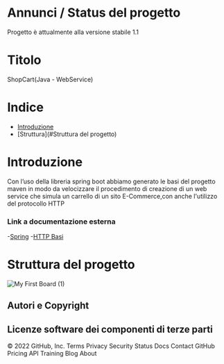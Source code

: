 

# Annunci / Status del progetto
Progetto è attualmente alla versione stabile 1.1

# Titolo
ShopCart(Java - WebService)

# Indice

- [Introduzione](#Introduzione)
- [Struttura](#Struttura del progetto)

# Introduzione
Con l’uso della libreria spring boot abbiamo generato le basi del progetto maven in modo da velocizzare il procedimento di creazione di un web service che simula un carrello di un sito E-Commerce,con anche l'utilizzo del protocollo HTTP 

### Link a documentazione esterna 
-[Spring](https://spring.io/projects/spring-boot)
-[HTTP Basi](https://www.tutorialspoint.com/http/index.htm)

# Struttura del progetto
![My First Board (1)](https://user-images.githubusercontent.com/102793707/174816473-01e5a04e-cf08-4326-b60e-2f825784e798.jpg)


## Autori e Copyright

## Licenze software dei componenti di terze parti
© 2022 GitHub, Inc.
Terms
Privacy
Security
Status
Docs
Contact GitHub
Pricing
API
Training
Blog
About
